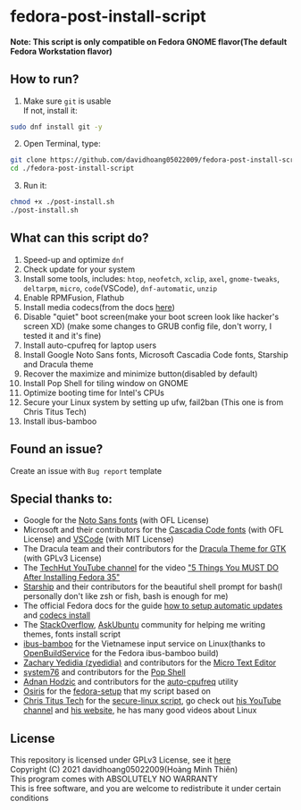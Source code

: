 <!--
fedora-post-install-script
Copyright (C) 2021 davidhoang05022009(Hoàng Minh Thiên)
This program comes with ABSOLUTELY NO WARRANTY
This is free software, and you are welcome to redistribute it
under certain conditions

Licensed under GPLv3 License
-->

# fedora-post-install-script

#### Note: This script is only compatible on Fedora GNOME flavor(The default Fedora Workstation flavor)

## How to run?

1. Make sure `git` is usable<br>
If not, install it: 
```sh
sudo dnf install git -y
```

2. Open Terminal, type:

```sh
git clone https://github.com/davidhoang05022009/fedora-post-install-script
cd ./fedora-post-install-script
```

3. Run it:

```sh
chmod +x ./post-install.sh
./post-install.sh
```

## What can this script do?

1. Speed-up and optimize `dnf`
2. Check update for your system
3. Install some tools, includes: `htop`, `neofetch`, `xclip`, `axel`, `gnome-tweaks`, `deltarpm`, `micro`, `code`(VSCode), `dnf-automatic`, `unzip`
4. Enable RPMFusion, Flathub
5. Install media codecs(from the docs [here](https://docs.fedoraproject.org/en-US/quick-docs/assembly_installing-plugins-for-playing-movies-and-music/))
6. Disable "quiet" boot screen(make your boot screen look like hacker's screen XD) (make some changes to GRUB config file, don't worry, I tested it and it's fine)
7. Install auto-cpufreq for laptop users
8. Install Google Noto Sans fonts, Microsoft Cascadia Code fonts, Starship and Dracula theme
9. Recover the maximize and minimize button(disabled by default)
10. Install Pop Shell for tiling window on GNOME
11. Optimize booting time for Intel's CPUs
12. Secure your Linux system by setting up ufw, fail2ban (This one is from Chris Titus Tech)
13. Install ibus-bamboo

## Found an issue?

Create an issue with `Bug report` template

## Special thanks to:

- Google for the [Noto Sans fonts](https://fonts.google.com/noto/specimen/Noto+Sans?query=Noto+Sans) (with OFL License)
- Microsoft and their contributors for the [Cascadia Code fonts](https://github.com/microsoft/cascadia-code) (with OFL License) and [VSCode](https://github.com/Microsoft/vscode) (with MIT License)
- The Dracula team and their contributors for the [Dracula Theme for GTK](https://github.com/dracula/gtk) (with GPLv3 License)
- The [TechHut YouTube channel](https://www.youtube.com/c/TechHutHD) for the video ["5 Things You MUST DO After Installing Fedora 35"](https://www.youtube.com/watch?v=-NwWE9YFFIg)
- [Starship](https://starship.rs/) and their contributors for the beautiful shell prompt for bash(I personally don't like zsh or fish, bash is enough for me)
- The official Fedora docs for the guide [how to setup automatic updates](https://docs.fedoraproject.org/en-US/quick-docs/autoupdates/) and [codecs install](https://docs.fedoraproject.org/en-US/quick-docs/assembly_installing-plugins-for-playing-movies-and-music/)
- The [StackOverflow](https://stackoverflow.com), [AskUbuntu](https://askubuntu.com) community for helping me writing themes, fonts install script
- [ibus-bamboo](https://github.com/BambooEngine/ibus-bamboo) for the Vietnamese input service on Linux(thanks to [OpenBuildService](https://software.opensuse.org//download.html?project=home%3Alamlng&package=ibus-bamboo) for the Fedora ibus-bamboo build)
- [Zachary Yedidia (zyedidia)](https://github.com/zyedidia) and contributors for the [Micro Text Editor](https://github.com/zyedidia/micro)
- [system76](https://system76.com) and contributors for the [Pop Shell](https://github.com/pop-os/shell)
- [Adnan Hodzic](https://github.com/AdnanHodzic) and contributors for the [auto-cpufreq](https://github.com/AdnanHodzic/auto-cpufreq/) utility
- [Osiris](https://github.com/osiris2600) for the [fedora-setup](https://github.com/osiris2600/fedora-setup) that my script based on
- [Chris Titus Tech](https://github.com/ChrisTitusTech) for the [secure-linux script](https://github.com/ChrisTitusTech/secure-linux), go check out [his YouTube channel](https://www.youtube.com/c/ChrisTitusTech) and [his website](https://www.christitus.com/), he has many good videos about Linux

## License

This repository is licensed under GPLv3 License, see it [here](./LICENSE)</br>
Copyright (C) 2021 davidhoang05022009(Hoàng Minh Thiên)</br>
This program comes with ABSOLUTELY NO WARRANTY</br>
This is free software, and you are welcome to redistribute it
under certain conditions
